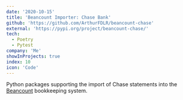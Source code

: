 ```yaml
---
date: '2020-10-15'
title: 'Beancount Importer: Chase Bank'
github: 'https://github.com/ArthurFDLR/beancount-chase'
external: 'https://pypi.org/project/beancount-chase/'
tech:
  - Poetry
  - Pytest
company: 'Me'
showInProjects: true
index: 10
icon: 'Code'
---
```


Python packages supporting the import of Chase statements into the [Beancount](https://github.com/beancount/beancount) bookkeeping system.
